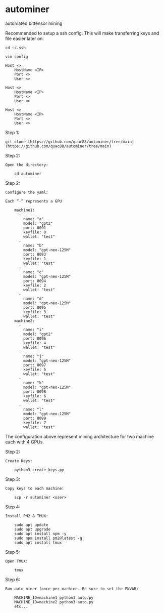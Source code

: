 # autominer
automated bittensor mining

Recommended to setup a ssh config. This will make transferring keys and file easier later on:

```
cd ~/.ssh
```
```
vim config
```	

```	
Host <>
	HostName <IP>
	Port <>
	User <>

Host <>
	HostName <IP>
	Port <>
	User <>

Host <>
	HostName <IP>
	Port <>
	User <>
```

Step 1:

	git clone [https://github.com/quac88/autominer/tree/main](https://github.com/quac88/autominer/tree/main)

Step 2:

	Open the directory:

		cd autominer
		

Step 2: 

	Configure the yaml:

	Each “-” represents a GPU
	
		machine1:
		  -
		    name: "a"
		    model: "gpt2"
		    port: 8091
		    keyfile: 0
		    wallet: "test"
		  -
		    name: "b"
		    model: "gpt-neo-125M"
		    port: 8093
		    keyfile: 1
		    wallet: "test"
		  -
		    name: "c"
		    model: "gpt-neo-125M"
		    port: 8094
		    keyfile: 2
		    wallet: "test"
		  -
		    name: "d"
		    model: "gpt-neo-125M"
		    port: 8095
		    keyfile: 3
		    wallet: "test"
		machine2:
		  -
		    name: "i"
		    model: "gpt2"
		    port: 8096
		    keyfile: 4
		    wallet: "test"
		  -
		    name: "j"
		    model: "gpt-neo-125M"
		    port: 8097
		    keyfile: 5
		    wallet: "test"
		  -
		    name: "k"
		    model: "gpt-neo-125M"
		    port: 8098
		    keyfile: 6
		    wallet: "test"
		  -
		    name: "l"
		    model: "gpt-neo-125M"
		    port: 8099
		    keyfile: 7
		    wallet: "test"
		

The configuration above represent mining architecture for two machine each with 4 GPUs.

Step 2:

	Create Keys:
		
		python3 create_keys.py
		

Step 3: 

	Copy keys to each machine:
		
		scp -r autominer <user>
		

Step 4:

	Install PM2 & TMUX:
		
		sudo apt update
		sudo apt upgrade
		sudo apt install npm -y
		sudo npm install pm2@latest -g
		sudo apt install tmux
		

Step 5:

	Open TMUX:
		
		tmux
		

Step 6: 

	Run auto miner (once per machine. Be sure to set the ENVAR:

		MACHINE_ID=machine1 python3 auto.py
		MACHINE_ID=machine2 python3 auto.py
		etc...
		
  
